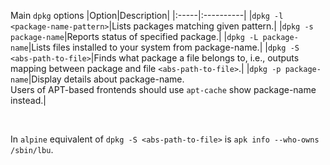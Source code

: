 Main `dpkg` options
|Option|Description|
|:-----|:----------|
|`dpkg -l <package-name-pattern>`|Lists packages matching given pattern.|
|`dpkg -s package-name`|Reports status of specified package.|
|`dpkg -L package-name`|Lists files installed to your system from package-name.|
|`dpkg -S <abs-path-to-file>`|Finds what package a file belongs to, i.e., outputs mapping between package and file `<abs-path-to-file>`.|
|`dpkg -p package-name`|Display details about package-name.<br>Users of APT-based frontends should use `apt-cache` show package-name instead.|

<br>

In `alpine` equivalent of `dpkg -S <abs-path-to-file>` is `apk info --who-owns /sbin/lbu`.
